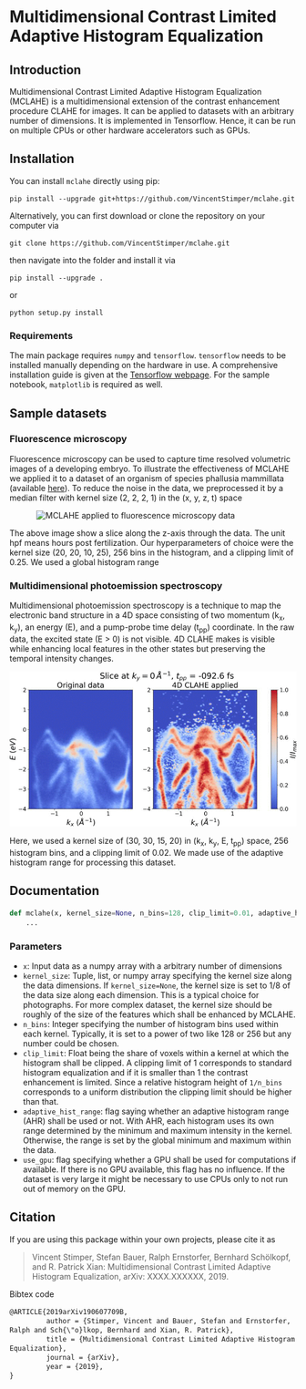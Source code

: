 # Multidimensional Contrast Limited Adaptive Histogram Equalization

## Introduction

Multidimensional Contrast Limited Adaptive Histogram Equalization (MCLAHE) is a multidimensional extension of the
contrast enhancement procedure CLAHE for images. It can be applied to datasets with an arbitrary number of dimensions.
It is implemented in Tensorflow. Hence, it can be run on multiple CPUs or other hardware accelerators such as GPUs.


## Installation

You can install `mclahe` directly using pip:
```
pip install --upgrade git+https://github.com/VincentStimper/mclahe.git
```
Alternatively, you can first download or clone the repository on your computer via
```
git clone https://github.com/VincentStimper/mclahe.git
```
then navigate into the folder and install it via
```
pip install --upgrade .
```
or 
```
python setup.py install
```

### Requirements

The main package requires `numpy` and `tensorflow`. `tensorflow` needs to be installed manually depending on the hardware
in use. A comprehensive installation guide is given at the [Tensorflow webpage](https://www.tensorflow.org/install).
For the sample notebook, `matplotlib` is required as well. 


## Sample datasets

### Fluorescence microscopy

Fluorescence microscopy can be used to capture time resolved volumetric images of a developing embryo. To illustrate the
effectiveness of MCLAHE we applied it to a dataset of an organism of species phallusia mammillata (available
[here](http://bioemergences.iscpif.fr/bioemergences/openworkflow-datasets.php)). To reduce the noise in the data, we
preprocessed it by a median filter with kernel size (2, 2, 2, 1) in the (x, y, z, t) space 

&nbsp;&nbsp;&nbsp;&nbsp;&nbsp;&nbsp;&nbsp;&nbsp;&nbsp;&nbsp;&nbsp;&nbsp;![MCLAHE applied to fluorescence microscopy data](https://github.com/VincentStimper/mclahe/blob/master/images/demo_fm.gif "MCLAHE applied to fluorescence microscopy data")

The above image show a slice along the z-axis through the data. The unit hpf means hours post fertilization. Our
hyperparameters of choice were the kernel size (20, 20, 10, 25), 256 bins in the histogram, and a clipping limit of
0.25. We used a global histogram range


### Multidimensional photoemission spectroscopy

Multidimensional photoemission spectroscopy is a technique to map the electronic band structure in a 4D space consisting
of two momentum (k<sub>x</sub>, k<sub>y</sub>), an energy (E), and a pump-probe time delay (t<sub>pp</sub>) coordinate. In the raw data, the excited
state (E > 0) is not visible. 4D CLAHE makes is visible while enhancing local features in the other states but preserving
the temporal intensity changes.

![MCLAHE applied to MPES data](https://github.com/VincentStimper/mclahe/blob/master/images/demo_mpes.gif "MCLAHE applied to MPES data")

Here, we used a kernel size of (30, 30, 15, 20) in (k<sub>x</sub>, k<sub>y</sub>, E, t<sub>pp</sub>) space, 256 histogram bins, and
a clipping limit of 0.02. We made use of the adaptive histogram range for processing this dataset.


## Documentation

```python
def mclahe(x, kernel_size=None, n_bins=128, clip_limit=0.01, adaptive_hist_range=False, use_gpu=True):
    ...
```

### Parameters

* `x`: Input data as a numpy array with a arbitrary number of dimensions
* `kernel_size`: Tuple, list, or numpy array specifying the kernel size along the data dimensions. If `kernel_size=None`,
the kernel size is set to 1/8 of the data size along each dimension. This is a typical choice for photographs. For more
complex dataset, the kernel size should be roughly of the size of the features which shall be enhanced by MCLAHE.
* `n_bins`: Integer specifying the number of histogram bins used within each kernel. Typically, it is set to a power of
two like 128 or 256 but any number could be chosen.
* `clip_limit`: Float being the share of voxels within a kernel at which the histogram shall be clipped. A clipping
limit of 1 corresponds to standard histogram equalization and if it is smaller than 1 the contrast enhancement is
limited. Since a relative histogram height of `1/n_bins` corresponds to a uniform distribution the clipping limit should
be higher than that.
* `adaptive_hist_range`: flag saying whether an adaptive histogram range (AHR) shall be used or not. With AHR, each
histogram uses its own range determined by the minimum and maximum intensity in the kernel. Otherwise, the range is set
by the global minimum and maximum within the data.
* `use_gpu`: flag specifying whether a GPU shall be used for computations if available. If there is no GPU available,
this flag has no influence. If the dataset is very large it might be necessary to use CPUs only to not run out of memory
on the GPU.


## Citation

If you are using this package within your own projects, please cite it as
> Vincent Stimper, Stefan Bauer, Ralph Ernstorfer, Bernhard Schölkopf, and R. Patrick Xian: Multidimensional Contrast
> Limited Adaptive Histogram Equalization, arXiv: XXXX.XXXXXX, 2019.

Bibtex code
```
@ARTICLE{2019arXiv190607709B,
         author = {Stimper, Vincent and Bauer, Stefan and Ernstorfer, Ralph and Sch{\"o}lkop, Bernhard and Xian, R. Patrick},
         title = {Multidimensional Contrast Limited Adaptive Histogram Equalization},
         journal = {arXiv},
         year = {2019},
}
```